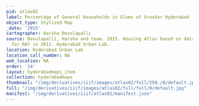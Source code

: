 ```yaml
---
pid: atlas02
label: Percentage of General Households in Slums of Greater Hyderabad
object_type: Stylized Map
_date: '2015'
cartographer: Harsha Devulapalli
source: Devulapalli, Harsha and team. 2015. Housing Atlas based on data collected
  for RAY in 2011. Hyderabad Urban Lab.
location: Hyderabad Urban Lab
location_call_number: NA
web_location: NA
order: '14'
layout: hyderabadmaps_item
collection: hyderabadmaps
thumbnail: "/img/derivatives/iiif/images/atlas02/full/250,/0/default.jpg"
full: "/img/derivatives/iiif/images/atlas02/full/full/0/default.jpg"
manifest: "/img/derivatives/iiif/atlas02/manifest.json"
---
```


